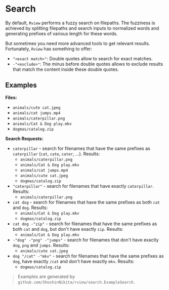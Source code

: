 # Search

By default, `Rview` performs a fuzzy search on filepaths. The fuzziness is achieved
by splitting filepaths and search inputs to normalized words and generating prefixes
of various length for these words.

But sometimes you need more advanced tools to get relevant results. Fortunately, `Rview`
has something to offer:

- `"<exact match>"`: Double quotes allow to search for exact matches.
- `-"<exclude>"`: The minus before double quotes allows to exclude results
  that match the content inside these double quotes.

## Examples

**Files:**

- `animals/cute cat.jpeg`
- `animals/cat jumps.mp4`
- `animals/caterpillar.png`
- `animals/Cat & Dog play.mkv`
- `dogmas/catalog.zip`

**Search Requests:**

- `caterpillar` - search for filenames that have the same prefixes as `caterpillar` (`cat`, `cate`, `cater`, ...). Results:
  - `animals/caterpillar.png`
  - `animals/Cat & Dog play.mkv`
  - `animals/cat jumps.mp4`
  - `animals/cute cat.jpeg`
  - `dogmas/catalog.zip`
- `"caterpillar"` - search for filenames that have exactly `caterpillar`. Results:
  - `animals/caterpillar.png`
- `cat dog` - search for filenames that have the same prefixes as both `cat` and `dog`. Results:
  - `animals/Cat & Dog play.mkv`
  - `dogmas/catalog.zip`
- `cat dog -"zip"` - search for filenames that have the same prefixes as both `cat` and `dog`, but don't have exactly `zip`. Results:
  - `animals/Cat & Dog play.mkv`
- `-"dog" -"png" -"jumps"` - search for filenames that don't have exactly `dog`, `png` and `jumps`. Results:
  - `animals/cute cat.jpeg`
- `dog "/cat" -"mkv"` - search for filenames that have the same prefixes as `dog`, have exactly `/cat` and don't have exactly `mkv`. Results:
  - `dogmas/catalog.zip`

> Examples are generated by `github.com/ShoshinNikita/rview/search.ExampleSearch`.
